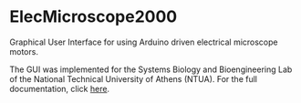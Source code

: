 # ElecMicroscope2000

Graphical User Interface for using Arduino driven electrical microscope motors.

The GUI was implemented for the Systems Biology and Bioengineering Lab of the
National Technical University of Athens (NTUA). For the full documentation,
click [here](http://bergercookie.github.io/Projects/ElecMicroscope2000/).


